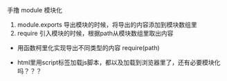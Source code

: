 手撸 module 模块化
1. module.exports 导出模块的时候，将导出的内容添加到模块数组里
2. require 引入模块的时候，根据path从模块数组里取出内容

- 用函数柯里化实现导出不同类型的内容
  require(path)
  
* html里用script标签加载js脚本，都以及加载到浏览器里了，还有必要模块化吗？？？